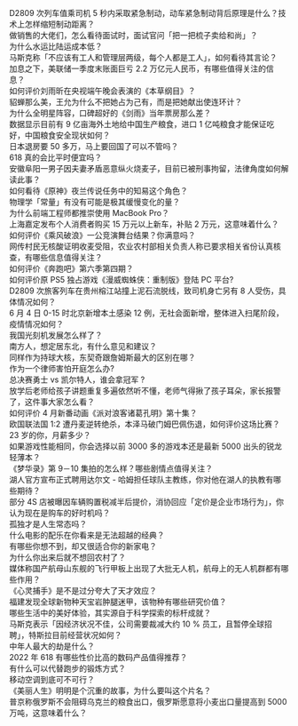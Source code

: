 D2809 次列车值乘司机 5 秒内采取紧急制动，动车紧急制动背后原理是什么？技术上怎样缩短制动距离？  
做销售的大佬们，怎么看待面试时，面试官问「把一把梳子卖给和尚」？  
为什么水运比陆运成本低？  
马斯克称「不应该有工人和管理层两级，每个人都是工人」，如何看待其言论？  
加息之下，美联储一季度末账面巨亏 2.2 万亿元人民币，有哪些值得关注的信息？  
如何评价刘雨昕在央视端午晚会表演的《本草纲目》？  
貂蝉那么美，王允为什么不把她占为己有，而是把她献出使连环计？  
为什么全明星阵容，口碑超好的《剑雨》当年票房那么差？  
数据显示目前有 9 亿亩海外土地给中国生产粮食，进口 1 亿吨粮食才能保证吃好，中国粮食安全现状如何？  
日本退房要 50 多万，马上要回国了可以不管吗？  
618 真的会比平时便宜吗？  
安徽阜阳一男子因夫妻矛盾恶意纵火烧麦子，目前已被刑事拘留，法律角度如何解读此事？  
如何看待《原神》夜兰传说任务中的知易这个角色？  
物理学「常量」有没有可能是极其缓慢变化的量？  
为什么前端工程师都推崇使用 MacBook Pro？  
上海嘉定发布个人消费者购买 15 万元以上新车，补贴 2 万元，这意味着什么？  
如何评价《乘风破浪》一公竞演舞台结果？你满意吗？  
网传村民无核酸证明收麦受阻，农业农村部相关负责人称已要求相关省份认真核查，有哪些信息值得关注？  
如何评价《奔跑吧》第六季第四期？  
如何评价原 PS5 独占游戏《漫威蜘蛛侠：重制版》登陆 PC 平台?  
D2809 次旅客列车在贵州榕江站撞上泥石流脱线，致司机身亡另有 8 人受伤，具体情况如何？  
6 月 4 日 0-15 时北京新增本土感染 12 例，无社会面新增，整体进入扫尾阶段，疫情情况如何？  
我国光刻机发展怎么样了？  
南方人，想定居东北，有什么意见和建议？  
同样作为持球大核，东契奇跟詹姆斯最大的区别在哪？  
作为一个律师害怕开庭怎么办?  
总决赛勇士 vs 凯尔特人，谁会拿冠军 ?  
放学后老师给孩子讲题重复多遍依然听不懂，老师气得揪了孩子耳朵，家长报警了，这件事大家怎么看？  
如何评价 4 月新番动画《派对浪客诸葛孔明》第十集？  
欧国联法国 1:2 遭丹麦逆转绝杀，本泽马破门姆巴佩伤退，如何评价这场比赛？  
23 岁的你，月薪多少？  
如果游戏性能相同，你会选择以前 3000 多的游戏本还是最新 5000 出头的锐龙轻薄本？  
《梦华录》第 9－10 集拍的怎么样？哪些剧情点值得关注？  
湖人官方宣布正式聘用达尔文 - 哈姆担任球队主教练，你对他在湖人的执教有哪些期待？  
部分 4S 店被曝因车辆购置税减半后提价，消协回应「定价是企业市场行为」，你认为现在是购车的好时机吗？  
孤独才是人生常态吗？  
什么电影的配乐在你看来是无法超越的经典？  
有哪些你想不到，却又很适合你的新家电？  
为什么你出来后就不想回农村了？  
媒体称国产航母山东舰的飞行甲板上出现了大批无人机，航母上的无人机群都有哪些作用？  
《心灵捕手》是不是过分夸大了天才效应？  
福建发现全球新物种天宝岩肿腿迷甲，该物种有哪些研究价值？  
哪些生活中的美好体验，其实源自于科学探索的标杆成就？  
马斯克表示「因经济状况不佳，公司需要裁减大约 10 % 员工，且暂停全球招聘」，特斯拉目前经营状况如何？  
中年人最大的劫是什么？  
2022 年 618 有哪些性价比高的数码产品值得推荐？  
有什么可以代替跑步的锻炼方式？  
移动空调到底可不可行？  
《美丽人生》明明是个沉重的故事，为什么要叫这个片名？  
普京称俄罗斯不会阻碍乌克兰的粮食出口，俄罗斯愿意将小麦出口量提高到 5000 万吨，这意味着什么？  
